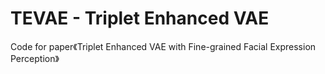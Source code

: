 # TEVAE - Triplet Enhanced VAE 
Code for paper《Triplet Enhanced VAE with Fine-grained Facial Expression Perception》
